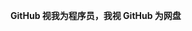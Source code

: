 __GitHub 视我为程序员，我视 GitHub 为网盘__

<!---[![Top Langs](https://github-readme-stats.vercel.app/api/top-langs/?username=BaCO3&layout=compact)](https://github.com/anuraghazra/github-readme-stats)--->
